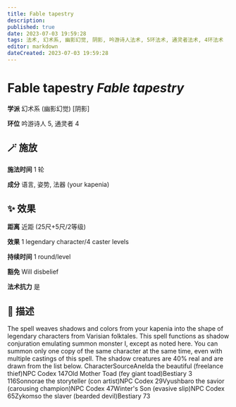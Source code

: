 ```yaml
---
title: Fable tapestry
description: 
published: true
date: 2023-07-03 19:59:28
tags: 法术, 幻术系, 幽影幻觉, 阴影, 吟游诗人法术, 5环法术, 通灵者法术, 4环法术
editor: markdown
dateCreated: 2023-07-03 19:59:28
---
```


# **Fable tapestry** *Fable tapestry*

**学派** 幻术系 (幽影幻觉) \[阴影\] 

**环位** 吟游诗人 5, 通灵者 4

## 🪄 施放

**施法时间** 1 轮

**成分** 语言, 姿势, 法器 (your kapenia)

## ✨ 效果  

**距离** 近距 (25尺+5尺/2等级) 

**效果** 1 legendary character/4 caster levels 

**持续时间** 1 round/level 

**豁免** Will disbelief

**法术抗力** 是

## 📖 描述

The spell weaves shadows and colors from your kapenia into the shape of legendary characters from Varisian folktales.  This spell functions as shadow conjuration emulating summon monster I, except as noted here. You can summon only one copy of the same character at the same time, even with multiple castings of this spell. The shadow creatures are 40% real and are drawn from the list below.    CharacterSourceAnelda the beautiful (freelance thief)NPC Codex 147Old Mother Toad (fey giant toad)Bestiary 3 116Sonnorae the storyteller (con artist)NPC Codex 29Vyushbaro the savior (carousing champion)NPC Codex 47Winter's Son (evasive slip)NPC Codex 65Zykomso the slaver (bearded devil)Bestiary 73   
    